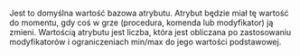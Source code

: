 Jest to domyślna wartość bazowa atrybutu.
Atrybut będzie miał tę wartość do momentu, gdy coś w grze (procedura, komenda lub modyfikator) ją zmieni.
Wartością atrybutu jest liczba, która jest obliczana po zastosowaniu modyfikatorów i ograniczeniach min/max do jego wartości podstawowej.